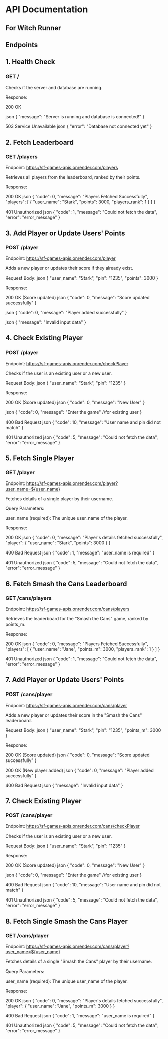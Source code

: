 # API Documentation

## For Witch Runner

## Endpoints

## 1. Health Check

### GET /

Checks if the server and database are running.

Response:

200 OK

json
{
  "message": "Server is running and database is connected!"
}


503 Service Unavailable
json
{
  "error": "Database not connected yet"
}

## 2. Fetch Leaderboard

### GET /players
Endpoint: https://sf-games-apis.onrender.com/players

Retrieves all players from the leaderboard, ranked by their points.

Response:

200 OK
json
{
  "code": 0,
  "message": "Players Fetched Successfully",
  "players": [
    {
      "user_name": "Stark",
      "points": 3000,
      "players_rank": 1
    }
  ]
}


401 Unauthorized
json
{
  "code": 1,
  "message": "Could not fetch the data",
  "error": "error_message"
}


## 3. Add Player or Update Users' Points

### POST /player
Endpoint: https://sf-games-apis.onrender.com/player

Adds a new player or updates their score if they already exist.

Request Body:
json
{
  "user_name": "Stark",
  "pin": "1235",
  "points": 3000
}


Response:

200 OK (Score updated)
json
{
  "code": 0,
  "message": "Score updated successfully"
}


json
{
  "code": 0,
  "message": "Player added successfully"
}


json
{
  "message": "Invalid input data"
}


## 4. Check Existing Player

### POST /player
Endpoint: https://sf-games-apis.onrender.com/checkPlayer

Checks if the user is an existing user or a new user.

Request Body:
json
{
  "user_name": "Stark",
  "pin": "1235"
}


Response:

200 OK (Score updated)
json
{
  "code": 0,
  "message": "New User"
}


json
{
  "code": 0,
  "message": "Enter the game" //for existing user
}


400 Bad Request
json
{
  "code": 10,
  "message": "User name and pin did not match"
}


401 Unauthorized
json
{
  "code": 5,
  "message": "Could not fetch the data",
  "error": "error_message"
}


## 5. Fetch Single Player

### GET /player
Endpoint: https://sf-games-apis.onrender.com/player?user_name=${user_name}

Fetches details of a single player by their username.

Query Parameters:

user_name (required): The unique user_name of the player.

Response:

200 OK
json
{
  "code": 0,
  "message": "Player's details fetched successfully",
  "player": {
    "user_name": "Stark",
    "points": 3000
  }
}


400 Bad Request
json
{
  "code": 1,
  "message": "user_name is required"
}


401 Unauthorized
json
{
  "code": 5,
  "message": "Could not fetch the data",
  "error": "error_message"
}


## 6. Fetch Smash the Cans Leaderboard

### GET /cans/players
Endpoint: https://sf-games-apis.onrender.com/cans/players

Retrieves the leaderboard for the "Smash the Cans" game, ranked by points_m.

Response:

200 OK
json
{
  "code": 0,
  "message": "Players Fetched Successfully",
  "players": [
    {
      "user_name": "Jane",
      "points_m": 3000,
      "players_rank": 1
    }
  ]
}


401 Unauthorized
json
{
  "code": 1,
  "message": "Could not fetch the data",
  "error": "error_message"
}


## 7. Add Player or Update Users' Points

### POST /cans/player
Endpoint: https://sf-games-apis.onrender.com/cans/player

Adds a new player or updates their score in the "Smash the Cans" leaderboard.

Request Body:
json
{
  "user_name": "Stark",
  "pin": "1235",
  "points_m": 3000
}


Response:

200 OK (Score updated)
json
{
  "code": 0,
  "message": "Score updated successfully"
}


200 OK (New player added)
json
{
  "code": 0,
  "message": "Player added successfully"
}


400 Bad Request
json
{
  "message": "Invalid input data"
}

## 7. Check Existing Player

### POST /cans/player
Endpoint: https://sf-games-apis.onrender.com/cans/checkPlayer

Checks if the user is an existing user or a new user.

Request Body:
json
{
  "user_name": "Stark",
  "pin": "1235"
}


Response:

200 OK (Score updated)
json
{
  "code": 0,
  "message": "New User"
}


json
{
  "code": 0,
  "message": "Enter the game" //for existing user
}


400 Bad Request
json
{
  "code": 10,
  "message": "User name and pin did not match"
}


401 Unauthorized
json
{
  "code": 5,
  "message": "Could not fetch the data",
  "error": "error_message"
}


## 8. Fetch Single Smash the Cans Player

### GET /cans/player
Endpoint: https://sf-games-apis.onrender.com/cans/player?user_name=${user_name}

Fetches details of a single "Smash the Cans" player by their username.

Query Parameters:

user_name (required): The unique user_name of the player.

Response:

200 OK
json
{
  "code": 0,
  "message": "Player's details fetched successfully",
  "player": {
    "user_name": "Jane",
    "points_m": 3000
  }
}


400 Bad Request
json
{
  "code": 1,
  "message": "user_name is required"
}


401 Unauthorized
json
{
  "code": 5,
  "message": "Could not fetch the data",
  "error": "error_message"
}
